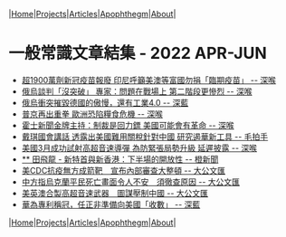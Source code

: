 |[Home](/README.md)|[Projects](/projects.md)|[Articles](/articles.md)|[Apophthegm](/apophthegm.md)|[About](/about.md)|

# 一般常識文章結集 - 2022 APR-JUN

- [超1900萬劑新冠疫苗報廢 印尼呼籲美澳等富國勿捐「臨期疫苗」 -- 深喉](https://www.bastillepost.com/hongkong/article/10443756-%e8%b6%851900%e8%90%ac%e5%8a%91%e6%96%b0%e5%86%a0%e7%96%ab%e8%8b%97%e5%a0%b1%e5%bb%a2-%e5%8d%b0%e5%b0%bc%e5%91%bc%e7%b1%b2%e7%be%8e%e6%be%b3%e7%ad%89%e5%af%8c%e5%9c%8b%e5%8b%bf%e6%8d%90%e3%80%8c)  
- [俄烏談判「沒突破」 專家：問題在戰場上 第二階段更慘烈 -- 深喉](https://www.bastillepost.com/hongkong/article/10444914-%e4%bf%84%e7%83%8f%e8%ab%87%e5%88%a4%e3%80%8c%e6%b2%92%e7%aa%81%e7%a0%b4%e3%80%8d-%e5%b0%88%e5%ae%b6%ef%bc%9a%e5%95%8f%e9%a1%8c%e5%9c%a8%e6%88%b0%e5%a0%b4%e4%b8%8a-%e7%ac%ac%e4%ba%8c%e9%9a%8e%e6%ae%b5)  
- [俄烏衝突摧毀德國的傲慢，還有工業4.0 -- 深藍](https://www.bastillepost.com/hongkong/article/10445305-%e4%bf%84%e7%83%8f%e8%a1%9d%e7%aa%81%e6%91%a7%e6%af%80%e5%be%b7%e5%9c%8b%e7%9a%84%e5%82%b2%e6%85%a2%ef%bc%8c%e9%82%84%e6%9c%89%e5%b7%a5%e6%a5%ad4-0)  
- [普京再出重拳 歐洲恐陷糧食危機 -- 深喉](https://www.bastillepost.com/hongkong/article/10445964-%e6%99%ae%e4%ba%ac%e5%86%8d%e5%87%ba%e9%87%8d%e6%8b%b3-%e6%ad%90%e6%b4%b2%e6%81%90%e9%99%b7%e7%b3%a7%e9%a3%9f%e5%8d%b1%e6%a9%9f)  
- [霍士新聞金牌主持：制裁是回力鏢 美國可能會有革命 -- 深喉](https://www.bastillepost.com/hongkong/article/10453057-%e9%9c%8d%e5%a3%ab%e6%96%b0%e8%81%9e%e9%87%91%e7%89%8c%e4%b8%bb%e6%8c%81%ef%bc%9a%e5%88%b6%e8%a3%81%e6%98%af%e5%9b%9e%e5%8a%9b%e9%8f%a2-%e7%be%8e%e5%9c%8b%e5%8f%af%e8%83%bd%e6%9c%83%e6%9c%89%e9%9d%a9)  
- [戴琪國會講話 透露出美國難用關稅針對中國 研究遏華新工具 -- 毛拍手](https://www.bastillepost.com/hongkong/article/10452409-%e6%88%b4%e7%90%aa%e5%9c%8b%e6%9c%83%e8%ac%9b%e8%a9%b1-%e9%80%8f%e9%9c%b2%e5%87%ba%e7%be%8e%e5%9c%8b%e9%9b%a3%e7%94%a8%e9%97%9c%e7%a8%85%e9%87%9d%e5%b0%8d%e4%b8%ad%e5%9c%8b-%e7%a0%94%e7%a9%b6)  
- [美國3月成功試射高超音速導彈 為防緊張局勢升級 延遲披露 -- 深喉](https://www.bastillepost.com/hongkong/article/10466918-%e7%be%8e%e5%9c%8b3%e6%9c%88%e6%88%90%e5%8a%9f%e8%a9%a6%e5%b0%84%e9%ab%98%e8%b6%85%e9%9f%b3%e9%80%9f%e5%b0%8e%e5%bd%88-%e7%82%ba%e9%98%b2%e7%b7%8a%e5%bc%b5%e5%b1%80%e5%8b%a2%e5%8d%87%e7%b4%9a)  
- [** 田飛龍 - 新特首與新香港：下半場的開放性 -- 橙新聞](https://www.orangenews.hk/hkviews/1143062/%E7%94%B0%E9%A3%9B%E9%BE%8D%EF%BD%9C%E6%96%B0%E7%89%B9%E9%A6%96%E8%88%87%E6%96%B0%E9%A6%99%E6%B8%AF%EF%BC%9A%E4%B8%8B%E5%8D%8A%E5%A0%B4%E7%9A%84%E9%96%8B%E6%94%BE%E6%80%A7.jhtml)  
- [美CDC抗疫無方成箭靶　宣布內部審查大整頓 -- 大公文匯](https://www.tkww.hk/a/202204/06/AP624ce9ebe4b073fe35f1bd0d.html)  
- [中方指烏克蘭平民死亡畫面令人不安　須徹查原因 -- 大公文匯](https://www.tkww.hk/a/202204/06/AP624cf05de4b073fe35f1c184.html)  
- [美英澳合製高超音速武器　圖謀壓制中國 -- 大公文匯](https://www.tkww.hk/a/202204/06/AP624cf064e4b073fe35f1c187.html)  
- [華為專利稱冠，任正非準備向美國「收數」 -- 深藍](https://www.bastillepost.com/hongkong/article/10477043-%e8%8f%af%e7%82%ba%e5%b0%88%e5%88%a9%e7%a8%b1%e5%86%a0%ef%bc%8c%e4%bb%bb%e6%ad%a3%e9%9d%9e%e6%ba%96%e5%82%99%e5%90%91%e7%be%8e%e5%9c%8b%e3%80%8c%e6%94%b6%e6%95%b8%e3%80%8d)  

|[Home](/README.md)|[Projects](/projects.md)|[Articles](/articles.md)|[Apophthegm](/apophthegm.md)|[About](/about.md)|
